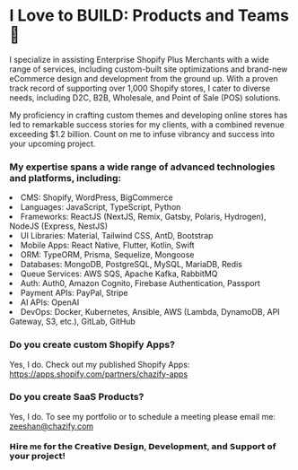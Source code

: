 # I Love to BUILD: Products and Teams 💪

I specialize in assisting Enterprise Shopify Plus Merchants with a wide range of services, including custom-built site optimizations and brand-new eCommerce design and development from the ground up. With a proven track record of supporting over 1,000 Shopify stores, I cater to diverse needs, including D2C, B2B, Wholesale, and Point of Sale (POS) solutions.

My proficiency in crafting custom themes and developing online stores has led to remarkable success stories for my clients, with a combined revenue exceeding $1.2 billion. Count on me to infuse vibrancy and success into your upcoming project.


### My expertise spans a wide range of advanced technologies and platforms, including:

<li> CMS: Shopify, WordPress, BigCommerce
<li> Languages: JavaScript, TypeScript, Python
<li> Frameworks: ReactJS (NextJS, Remix, Gatsby, Polaris, Hydrogen), NodeJS (Express, NestJS)
<li> UI Libraries: Material, Tailwind CSS, AntD, Bootstrap
<li> Mobile Apps: React Native, Flutter, Kotlin, Swift
<li> ORM: TypeORM, Prisma, Sequelize, Mongoose
<li> Databases: MongoDB, PostgreSQL, MySQL, MariaDB, Redis
<li> Queue Services: AWS SQS, Apache Kafka, RabbitMQ
<li> Auth: Auth0, Amazon Cognito, Firebase Authentication, Passport
<li> Payment APIs: PayPal, Stripe
<li> AI APIs: OpenAI
<li> DevOps: Docker, Kubernetes, Ansible, AWS (Lambda, DynamoDB, API Gateway, S3, etc.), GitLab, GitHub


### Do you create custom Shopify Apps?

Yes, I do. Check out my published Shopify Apps: https://apps.shopify.com/partners/chazify-apps

### Do you create SaaS Products?

Yes, I do. To see my portfolio or to schedule a meeting please email me: zeeshan@chazify.com

#### 𝗛𝗶𝗿𝗲 me 𝗳𝗼𝗿 𝘁𝗵𝗲 𝗖𝗿𝗲𝗮𝘁𝗶𝘃𝗲 𝗗𝗲𝘀𝗶𝗴𝗻, 𝗗𝗲𝘃𝗲𝗹𝗼𝗽𝗺𝗲𝗻𝘁, 𝗮𝗻𝗱 𝗦𝘂𝗽𝗽𝗼𝗿𝘁 𝗼𝗳 𝘆𝗼𝘂𝗿 𝗽𝗿𝗼𝗷𝗲𝗰𝘁!

